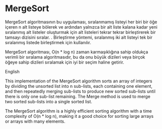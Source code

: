 # MergeSort


MergeSort algoritmasının bu uygulaması, sıralanmamış listeyi her biri bir öğe içeren n alt listeye bölerek ve ardından yalnızca bir alt liste kalana kadar yeni sıralanmış alt listeler oluşturmak için alt listeleri tekrar tekrar birleştirerek bir tamsayı dizisini sıralar. . Birleştirme yöntemi, sıralanmış iki alt listeyi tek bir sıralanmış listede birleştirmek için kullanılır.

MergeSort algoritması, O(n * log n) zaman karmaşıklığına sahip oldukça verimli bir sıralama algoritmasıdır, bu da onu büyük dizileri veya birçok öğeye sahip dizileri sıralamak için iyi bir seçim haline getirir.



English 

This implementation of the MergeSort algorithm sorts an array of integers by dividing the unsorted list into n sub-lists, each containing one element, and then repeatedly merging sub-lists to produce new sorted sub-lists until there is only one sub-list remaining. The Merge method is used to merge two sorted sub-lists into a single sorted list.

The MergeSort algorithm is a highly efficient sorting algorithm with a time complexity of O(n * log n), making it a good choice for sorting large arrays or arrays with many elements.
